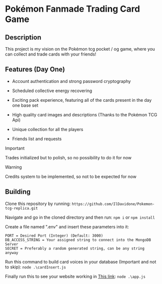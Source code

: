 # Pokémon Fanmade Trading Card Game

## Description

This project is my vision on the Pokémon tcg pocket / og game, where you can collect and trade cards with your friends!

## Features (Day One)

* Account authentication and strong password cryptography

* Scheduled collective energy recovering

* Exciting pack experience, featuring all of the cards present in the day one base set

* High quality card images and descriptions (Thanks to the Pokémon TCG Api)

* Unique collection for all the players

* Friends list and requests

> [!IMPORTANT]
> Trades initialized but to polish, so no possibility to do it for now

> [!WARNING]
> Credits system to be implemented, so not to be expected for now

## Building

Clone this repository by running: 
`https://github.com/IlDavidone/Pokemon-tcg-replica.git`

Navigate and go in the cloned directory and then run: 
`npm i` or `npm install`

Create a file named ".env" and insert these parameters into it:
```
PORT = Desired Port (Integer) (Default: 3000)
DB_ACCESS_STRING = Your assigned string to connect into the MongoDB Server
SECRET = Preferably a random generated string, can be any string anyway
```

Run this command to build card voices in your database (Important and not to skip):
`node .\cardInsert.js`

Finally run this to see your website working in [This link](https://localhost:3000/home): `node .\app.js`
